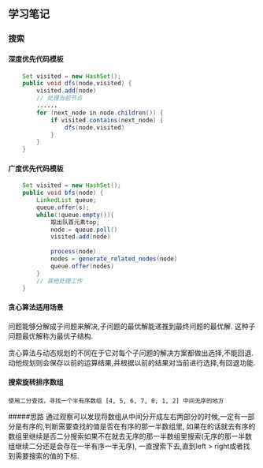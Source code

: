 ## 学习笔记
### 搜索
#### 深度优先代码模板
```java
    Set visited = new HashSet();
    public void dfs(node,visited) {
    	visited.add(node)
    	// 处理当前节点
    	......
    	for (next_node in node.children()) {
    	    if visited.contains(next_node) {
                dfs(node,visited)
    	    }
    	}
    }
```
#### 广度优先代码模板
```java
    Set visited = new HashSet();
    public void bfs(node) {
    	LinkedList queue;
    	queue.offer(s);
        while(!queue.empty()){
            取出队首元素top;
    	    node = queue.poll()
    	    visited.add(node)
    		
    	    process(node)
            nodes = generate_related_nodes(node)
    	    queue.offer(nodes)
        }
    	// 其他处理工作
    }
```

#### 贪心算法适用场景
问题能够分解成子问题来解决,子问题的最优解能递推到最终问题的最优解. 这种子问题最优解称为最优子结构.

贪心算法与动态规划的不同在于它对每个子问题的解决方案都做出选择,不能回退. 动他规划则会保存以前的运算结果,并根据以前的结果对当前进行选择,有回退功能.

#### 搜索旋转排序数组 
    使用二分查找，寻找一个半有序数组 [4, 5, 6, 7, 0, 1, 2] 中间无序的地方
#####思路
    通过观察可以发现将数组从中间分开成左右两部分的时候,一定有一部分是有序的,判断需要查找的值是否在有序的那一半数组里,
    如果在的话就去有序的数组里继续是否二分搜索如果不在就去无序的那一半数组里搜索(无序的那一半数组继续二分还是会存在一半有序一半无序),
    一直搜索下去,直到left > right或者找到需要搜索的值的下标.

